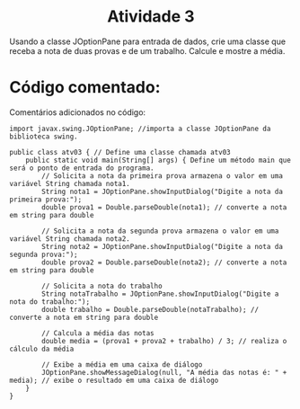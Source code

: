 
<h1 align="center"> Atividade 3 </h1>

Usando a classe JOptionPane para entrada de dados, crie uma classe que receba a nota de
duas provas e de um trabalho. Calcule e mostre a média.

# Código comentado:

Comentários adicionados no código:

```
import javax.swing.JOptionPane; //importa a classe JOptionPane da biblioteca swing.

public class atv03 { // Define uma classe chamada atv03
    public static void main(String[] args) { Define um método main que será o ponto de entrada do programa.
        // Solicita a nota da primeira prova armazena o valor em uma variável String chamada nota1.
        String nota1 = JOptionPane.showInputDialog("Digite a nota da primeira prova:");
        double prova1 = Double.parseDouble(nota1); // converte a nota em string para double

        // Solicita a nota da segunda prova armazena o valor em uma variável String chamada nota2.
        String nota2 = JOptionPane.showInputDialog("Digite a nota da segunda prova:");
        double prova2 = Double.parseDouble(nota2); // converte a nota em string para double

        // Solicita a nota do trabalho
        String notaTrabalho = JOptionPane.showInputDialog("Digite a nota do trabalho:");
        double trabalho = Double.parseDouble(notaTrabalho); // converte a nota em string para double

        // Calcula a média das notas
        double media = (prova1 + prova2 + trabalho) / 3; // realiza o cálculo da média

        // Exibe a média em uma caixa de diálogo
        JOptionPane.showMessageDialog(null, "A média das notas é: " + media); // exibe o resultado em uma caixa de diálogo
    }
}

